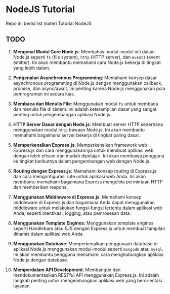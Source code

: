# NodeJS Tutorial
Repo ini berisi list materi Tutorial NodeJS

## TODO

1. **Mengenal Modul Core Node.js**: Membahas modul-modul inti dalam Node.js seperti `fs` (file system), `http` (HTTP server), dan `events` (event emitter). Ini akan membantu memahami cara Node.js bekerja di tingkat yang lebih dalam.

2. **Pengenalan Asynchronous Programming**: Memahami konsep dasar asynchronous programming di Node.js dengan menggunakan callback, promise, dan async/await. Ini penting karena Node.js menggunakan pola pemrograman ini secara luas.

3. **Membaca dan Menulis File**: Menggunakan modul `fs` untuk membaca dan menulis file di sistem. Ini adalah keterampilan dasar yang sangat penting untuk pengembangan aplikasi Node.js.

4. **HTTP Server Dasar dengan Node.js**: Membuat server HTTP sederhana menggunakan modul `http` bawaan Node.js. Ini akan membantu memahami bagaimana server bekerja di tingkat paling dasar.

5. **Memperkenalkan Express.js**: Memperkenalkan framework web Express.js dan cara menggunakannya untuk membuat aplikasi web dengan lebih efisien dan mudah dipelajari. Ini akan membawa pengguna ke tingkat berikutnya dalam pengembangan web dengan Node.js.

6. **Routing dengan Express.js**: Memahami konsep routing di Express.js dan cara mengonfigurasi rute untuk aplikasi web Anda. Ini akan membantu memahami bagaimana Express mengelola permintaan HTTP dan memberikan respons.

7. **Menggunakan Middleware di Express.js**: Memahami konsep middleware di Express.js dan bagaimana Anda dapat menggunakan middleware untuk melakukan fungsi-fungsi tertentu dalam aplikasi web Anda, seperti otentikasi, logging, atau pemrosesan data.

8. **Menggunakan Template Engines**: Menggunakan template engines seperti Handlebars atau EJS dengan Express.js untuk membuat tampilan dinamis dalam aplikasi web Anda.

9. **Menggunakan Database**: Memperkenalkan penggunaan database di aplikasi Node.js menggunakan modul-modul seperti `mongodb` atau `mysql`. Ini akan membantu pengguna memahami cara menghubungkan aplikasi Node.js dengan database.

10. **Memperdalam API Development**: Membangun dan mendokumentasikan RESTful API menggunakan Express.js. Ini adalah langkah penting untuk mengembangkan aplikasi web yang berorientasi layanan.